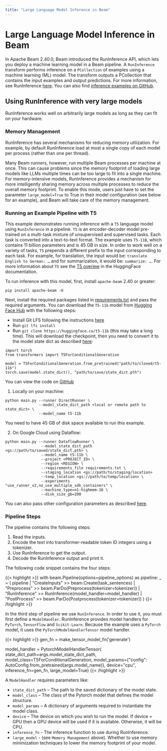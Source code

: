 ```yaml
---
title: "Large Language Model Inference in Beam"
---
```

<!--
Licensed under the Apache License, Version 2.0 (the "License");
you may not use this file except in compliance with the License.
You may obtain a copy of the License at

http://www.apache.org/licenses/LICENSE-2.0

Unless required by applicable law or agreed to in writing, software
distributed under the License is distributed on an "AS IS" BASIS,
WITHOUT WARRANTIES OR CONDITIONS OF ANY KIND, either express or implied.
See the License for the specific language governing permissions and
limitations under the License.
-->

# Large Language Model Inference in Beam
In Apache Beam 2.40.0, Beam introduced the RunInference API, which lets you deploy a machine learning model in a Beam pipeline. A `RunInference` transform performs inference on a `PCollection` of examples using a machine learning (ML) model. The transform outputs a PCollection that contains the input examples and output predictions. For more information, see RunInference [here](/documentation/transforms/python/elementwise/runinference/). You can also find [inference examples on GitHub](https://github.com/apache/beam/tree/master/sdks/python/apache_beam/examples/inference).

## Using RunInference with very large models
RunInference works well on arbitrarily large models as long as they can fit on your hardware.

### Memory Management

RunInference has several mechanisms for reducing memory utilization. For example, by default RunInference load at most a single copy of each model per process (rather than one per thread).

Many Beam runners, however, run multiple Beam processes per machine at once. This can cause problems since the memory footprint of loading large models like LLMs multiple times can be too large to fit into a single machine.
For memory-intensive models, RunInference provides a mechanism for more intelligently sharing memory across multiple processes to reduce the overall memory footprint. To enable this mode, users just have
to set the parameter `large_model=True` to True in their model configuration (see below for an example), and Beam will take care of the memory management.

### Running an Example Pipeline with T5

This example demonstrates running inference with a `T5` language model using `RunInference` in a pipeline. `T5` is an encoder-decoder model pre-trained on a multi-task mixture of unsupervised and supervised tasks. Each task is converted into a text-to-text format. The example uses `T5-11B`, which contains 11 billion parameters and is 45 GB in size. In  order to work well on a variety of tasks, `T5` prepends a different prefix to the input corresponding to each task. For example, for translation, the input would be: `translate English to German: …` and for summarization, it would be: `summarize: …`. For more information about `T5` see the [T5 overiew](https://huggingface.co/docs/transformers/model_doc/t5) in the HuggingFace documentation.

To run inference with this model, first, install `apache-beam` 2.40 or greater:

```
pip install apache-beam -U
```

Next, install the required packages listed in [requirements.txt](https://github.com/apache/beam/blob/master/sdks/python/apache_beam/examples/inference/large_language_modeling/requirements.txt) and pass the required arguments. You can download the `T5-11b` model from [Hugging Face Hub](https://huggingface.co/t5-11b) with the following steps:

- Install Git LFS following the instructions [here](https://docs.github.com/en/repositories/working-with-files/managing-large-files/installing-git-large-file-storage?platform=mac)
- Run `git lfs install`
- Run `git clone https://huggingface.co/t5-11b` (this may take a long time). This will download the checkpoint, then you need to convert it to the model state dict as described [here](https://pytorch.org/tutorials/beginner/saving_loading_models.html#save-load-state-dict-recommended):

```
import torch
from transformers import T5ForConditionalGeneration

model = T5ForConditionalGeneration.from_pretrained("path/to/cloned/t5-11b")
torch.save(model.state_dict(), "path/to/save/state_dict.pth")
```

You can view the code on [GitHub](https://github.com/apache/beam/tree/master/sdks/python/apache_beam/examples/inference/large_language_modeling/main.py)

1. Locally on your machine:
```
python main.py --runner DirectRunner \
               --model_state_dict_path <local or remote path to state_dict> \
               --model_name t5-11b
```
You need to have 45 GB of disk space available to run this example.

2. On Google Cloud using Dataflow:
```
python main.py --runner DataflowRunner \
                --model_state_dict_path <gs://path/to/saved/state_dict.pth> \
                --model_name t5-11b \
                --project <PROJECT_ID> \
                --region <REGION> \
                --requirements_file requirements.txt \
                --staging_location <gs://path/to/staging/location>
                --temp_location <gs://path/to/temp/location> \
                --experiments "use_runner_v2,no_use_multiple_sdk_containers" \
                --machine_type=n1-highmem-16 \
                --disk_size_gb=200
```

You can also pass other configuration parameters as described [here](https://cloud.google.com/dataflow/docs/guides/setting-pipeline-options#setting_required_options).

### Pipeline Steps
The pipeline contains the following steps:
1. Read the inputs.
2. Encode the text into transformer-readable token ID integers using a tokenizer.
3. Use RunInference to get the output.
4. Decode the RunInference output and print it.

The following code snippet contains the four steps:

{{< highlight >}}
    with beam.Pipeline(options=pipeline_options) as pipeline:
        _ = (
            pipeline
            | "CreateInputs" >> beam.Create(task_sentences)
            | "Preprocess" >> beam.ParDo(Preprocess(tokenizer=tokenizer))
            | "RunInference" >> RunInference(model_handler=model_handler)
            | "PostProcess" >> beam.ParDo(Postprocess(tokenizer=tokenizer))
        )
{{< /highlight >}}

In the third step of pipeline we use `RunInference`.
In order to use it, you must first define a `ModelHandler`. RunInference provides model handlers for `PyTorch`, `TensorFlow` and `Scikit-Learn`. Because the example uses a `PyTorch` model, it uses the `PyTorchModelHandlerTensor` model handler.

{{< highlight >}}
  gen_fn = make_tensor_model_fn('generate')

  model_handler = PytorchModelHandlerTensor(
      state_dict_path=args.model_state_dict_path,
      model_class=T5ForConditionalGeneration,
      model_params={"config": AutoConfig.from_pretrained(args.model_name)},
      device="cpu",
      inference_fn=gen_fn,
      large_model=True)
{{< /highlight >}}

A `ModelHandler` requires parameters like:
* `state_dict_path` – The path to the saved dictionary of the model state.
* `model_class` – The class of the Pytorch model that defines the model structure.
* `model_params` – A dictionary of arguments required to instantiate the model class.
* `device` – The device on which you wish to run the model. If device = GPU then a GPU device will be used if it is available. Otherwise, it will be CPU.
* `inference_fn` -  The inference function to use during RunInference.
* `large_model` - (see `Memory Management` above). Whether to use memory minimization techniques to lower the memory footprint of your model.
